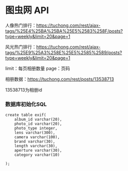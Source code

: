 图虫网 API
===========

人像热门排行：https://tuchong.com/rest/ajax-tags/%25E4%25BA%25BA%25E5%2583%258F/posts?type=weekly&limit=20&page=1

风光热门排行：https://tuchong.com/rest/ajax-tags/%25E9%25A3%258E%25E5%2585%2589/posts?type=weekly&limit=20&page=1

limit：每页相册数量 
page：页码


相册数据：https://tuchong.com/rest/posts/13538713

13538713为相册id

### 数据库初始化SQL 

	create table exif(
	    album_id varchar(20),
	    photo_id varchar(20),
	    photo_type integer,
	    lens varchar(300),
	    camera varchar(100),
	    brand varchar(30),
	    length varchar(30),
	    aperture varchar(30),
	    category varchar(10)
	    
	);
